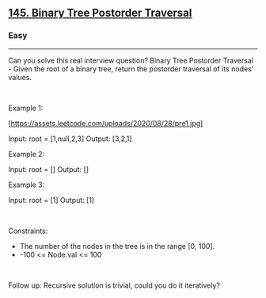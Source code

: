 <h2><a href="https://leetcode.com/problems/binary-tree-postorder-traversal/">145. Binary Tree Postorder Traversal</a></h2><h3>Easy</h3><hr>Can you solve this real interview question? Binary Tree Postorder Traversal - Given the root of a binary tree, return the postorder traversal of its nodes' values.

 

Example 1:

[https://assets.leetcode.com/uploads/2020/08/28/pre1.jpg]


Input: root = [1,null,2,3]
Output: [3,2,1]


Example 2:


Input: root = []
Output: []


Example 3:


Input: root = [1]
Output: [1]


 

Constraints:

 * The number of the nodes in the tree is in the range [0, 100].
 * -100 <= Node.val <= 100

 

Follow up: Recursive solution is trivial, could you do it iteratively?